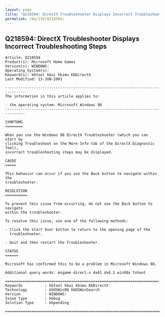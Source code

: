 ```yaml
---
layout: page
title: "Q218594: DirectX Troubleshooter Displays Incorrect Troubleshooting Steps"
permalink: /kb/218/Q218594/
---
```


## Q218594: DirectX Troubleshooter Displays Incorrect Troubleshooting Steps

	Article: Q218594
	Product(s): Microsoft Home Games
	Version(s): WINDOWS:
	Operating System(s): 
	Keyword(s): kbtool kbui kbimu KbDirectX
	Last Modified: 13-JUN-2001
	
	-------------------------------------------------------------------------------
	The information in this article applies to:
	
	- the operating system: Microsoft Windows 98 
	-------------------------------------------------------------------------------
	
	SYMPTOMS
	========
	
	When you use the Windows 98 DirectX Troubleshooter (which you can start by
	clicking Troubleshoot on the More Info tab of the DirectX Diagnostic Tool),
	incorrect troubleshooting steps may be displayed.
	
	CAUSE
	=====
	
	This behavior can occur if you use the Back button to navigate within the
	troubleshooter.
	
	RESOLUTION
	==========
	
	To prevent this issue from occurring, do not use the Back button to navigate
	within the troubleshooter.
	
	To resolve this issue, use one of the following methods:
	
	- Click the Start Over button to return to the opening page of the
	  troubleshooter.
	
	- Quit and then restart the Troubleshooter.
	
	STATUS
	======
	
	Microsoft has confirmed this to be a problem in Microsoft Windows 98.
	
	Additional query words: msgame direct-x dx61 dx6.1 win98x tshoot
	
	======================================================================
	Keywords          : kbtool kbui kbimu KbDirectX 
	Technology        : kbOSWin98 kbOSWinSearch
	Version           : WINDOWS:
	Issue type        : kbbug
	Solution Type     : kbpending
	
	=============================================================================
	
